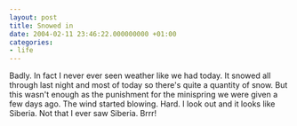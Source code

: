 ```yaml
---
layout: post
title: Snowed in
date: 2004-02-11 23:46:22.000000000 +01:00
categories:
- life
---
```

Badly. In fact I never ever seen weather like we had today. It snowed all through last night and most of today so there's quite a quantity of snow. But this wasn't enough as the punishment for the minispring we were given a few days ago. The wind started blowing. Hard. I look out and it looks like Siberia. Not that I ever saw Siberia. Brrr!

